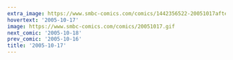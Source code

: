 ```yaml
---
extra_image: https://www.smbc-comics.com/comics/1442356522-20051017after.png
hovertext: '2005-10-17'
image: https://www.smbc-comics.com/comics/20051017.gif
next_comic: '2005-10-18'
prev_comic: '2005-10-16'
title: '2005-10-17'
---
```



